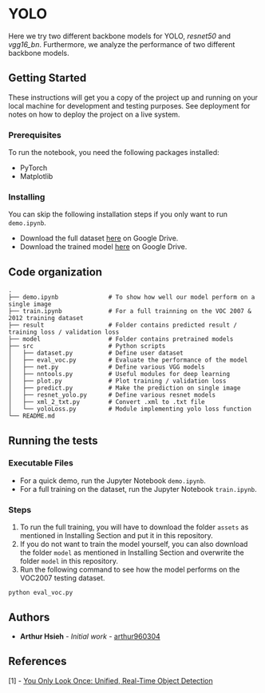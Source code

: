 # YOLO
Here we try two different backbone models for YOLO, *resnet50* and *vgg16_bn*. Furthermore, we analyze the performance of two different backbone models.

## Getting Started

These instructions will get you a copy of the project up and running on your local machine for development and testing purposes. See deployment for notes on how to deploy the project on a live system.

### Prerequisites

To run the notebook, you need the following packages installed:

* PyTorch
* Matplotlib

### Installing
You can skip the following installation steps if you only want to run `demo.ipynb`.

* Download the full dataset [here](https://drive.google.com/drive/folders/1jLSm7vNvcXMfPVHEtjNCFNrsXIIy9_s5?usp=sharing) on Google Drive.
* Download the trained model [here](https://drive.google.com/drive/folders/1oUUUSJq1h5hZItsM-euEJjwOLvCKaQck?usp=sharing) on Google Drive.

## Code organization

    .
    ├── demo.ipynb              # To show how well our model perform on a single image
    ├── train.ipynb             # For a full trainning on the VOC 2007 & 2012 training dataset
    ├── result                  # Folder contains predicted result / training loss / validation loss
    ├── model                   # Folder contains pretrained models
    ├── src                     # Python scripts
    │   ├── dataset.py          # Define user dataset
    │   ├── eval_voc.py         # Evaluate the performance of the model
    │   ├── net.py              # Define various VGG models
    │   ├── nntools.py          # Useful modules for deep learning
    │   ├── plot.py             # Plot training / validation loss
    │   ├── predict.py          # Make the prediction on single image
    │   ├── resnet_yolo.py      # Define various resnet models
    │   ├── xml_2_txt.py        # Convert .xml to .txt file
    │   └── yoloLoss.py         # Module implementing yolo loss function 
    └── README.md

## Running the tests

### Executable Files

* For a quick demo, run the Jupyter Notebook `demo.ipynb`.
* For a full training on the dataset, run the Jupyter Notebook `train.ipynb`.

### Steps

1. To run the full training, you will have to download the folder `assets` as mentioned in Installing Section and put it in this repository.
2. If you do not want to train the model yourself, you can also download the folder `model` as mentioned in Installing Section and overwrite the folder `model` in this repository.
3. Run the following command to see how the model performs on the VOC2007 testing dataset.
```
python eval_voc.py
```

## Authors

* **Arthur Hsieh** - *Initial work* - [arthur960304](https://github.com/arthur960304)

## References
[1] - [You Only Look Once: Unified, Real-Time Object Detection](https://arxiv.org/pdf/1506.02640.pdf)
